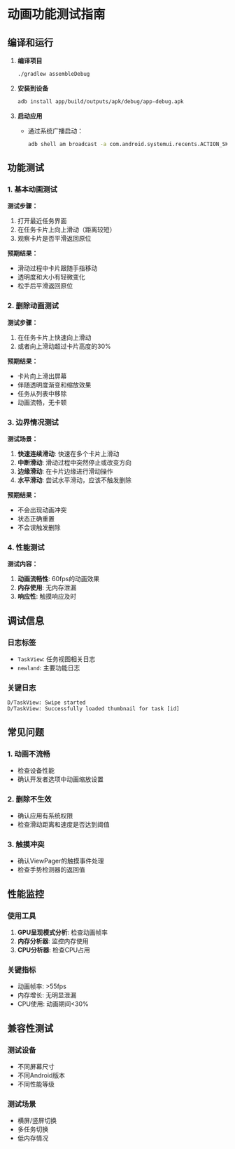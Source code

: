 # 动画功能测试指南

## 编译和运行

1. **编译项目**
   ```bash
   ./gradlew assembleDebug
   ```

2. **安装到设备**
   ```bash
   adb install app/build/outputs/apk/debug/app-debug.apk
   ```

3. **启动应用**
   - 通过系统广播启动：
     ```bash
     adb shell am broadcast -a com.android.systemui.recents.ACTION_SHOW
     ```

## 功能测试

### 1. 基本动画测试

**测试步骤：**
1. 打开最近任务界面
2. 在任务卡片上向上滑动（距离较短）
3. 观察卡片是否平滑返回原位

**预期结果：**
- 滑动过程中卡片跟随手指移动
- 透明度和大小有轻微变化
- 松手后平滑返回原位

### 2. 删除动画测试

**测试步骤：**
1. 在任务卡片上快速向上滑动
2. 或者向上滑动超过卡片高度的30%

**预期结果：**
- 卡片向上滑出屏幕
- 伴随透明度渐变和缩放效果
- 任务从列表中移除
- 动画流畅，无卡顿

### 3. 边界情况测试

**测试场景：**
1. **快速连续滑动**: 快速在多个卡片上滑动
2. **中断滑动**: 滑动过程中突然停止或改变方向
3. **边缘滑动**: 在卡片边缘进行滑动操作
4. **水平滑动**: 尝试水平滑动，应该不触发删除

**预期结果：**
- 不会出现动画冲突
- 状态正确重置
- 不会误触发删除

### 4. 性能测试

**测试内容：**
1. **动画流畅性**: 60fps的动画效果
2. **内存使用**: 无内存泄漏
3. **响应性**: 触摸响应及时

## 调试信息

### 日志标签
- `TaskView`: 任务视图相关日志
- `newland`: 主要功能日志

### 关键日志
```
D/TaskView: Swipe started
D/TaskView: Successfully loaded thumbnail for task [id]
```

## 常见问题

### 1. 动画不流畅
- 检查设备性能
- 确认开发者选项中动画缩放设置

### 2. 删除不生效
- 确认应用有系统权限
- 检查滑动距离和速度是否达到阈值

### 3. 触摸冲突
- 确认ViewPager的触摸事件处理
- 检查手势检测器的返回值

## 性能监控

### 使用工具
1. **GPU呈现模式分析**: 检查动画帧率
2. **内存分析器**: 监控内存使用
3. **CPU分析器**: 检查CPU占用

### 关键指标
- 动画帧率: >55fps
- 内存增长: 无明显泄漏
- CPU使用: 动画期间<30%

## 兼容性测试

### 测试设备
- 不同屏幕尺寸
- 不同Android版本
- 不同性能等级

### 测试场景
- 横屏/竖屏切换
- 多任务切换
- 低内存情况